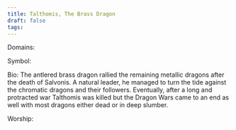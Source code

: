 ```yaml
---
title: Talthomis, The Brass Dragon
draft: false
tags:
---
```

 
Domains:

Symbol:

Bio: The antlered brass dragon rallied the remaining metallic dragons after the death of Salvonis. A natural leader, he managed to turn the tide against the chromatic dragons and their followers. Eventually, after a long and protracted war Talthomis was killed but the Dragon Wars came to an end as well with most dragons either dead or in deep slumber. 

Worship: